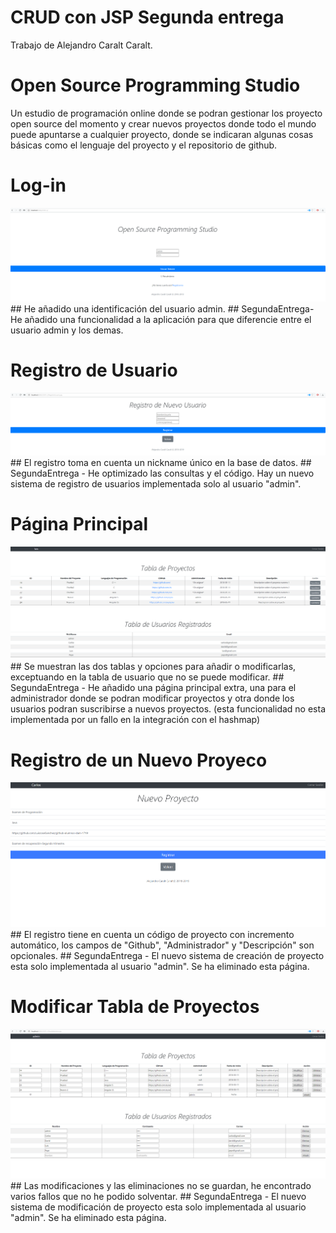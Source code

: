 # CRUD con JSP Segunda entrega
Trabajo de Alejandro Caralt Caralt.
# Open Source Programming Studio
Un estudio de programación online donde se podran gestionar los proyecto open source del momento y crear nuevos proyectos donde todo el mundo puede apuntarse a cualquier proyecto, donde se indicaran algunas cosas básicas como el lenguaje del proyecto y el repositorio de github.

# Log-in 
<img src="img/PantallaLogin.png" >
## He añadido una identificación del usuario admin.
## SegundaEntrega- He añadido una funcionalidad a la aplicación para que diferencie entre el usuario admin y los demas. 

# Registro de Usuario
<img src="img/PantallaNuevoUsuario.png">
## El registro toma en cuenta un nickname único en la base de datos.
## SegundaEntrega - He optimizado las consultas y el código. Hay un nuevo sistema de registro de usuarios implementada solo al usuario "admin".

# Página Principal
<img src="img/PantallaPrincipal.png" > 
## Se muestran las dos tablas y opciones para añadir o modificarlas, exceptuando en la tabla de usuario que no se puede modificar.
## SegundaEntrega - He añadido una página principal extra, una para el administrador donde se podran modificar proyectos y otra donde los usuarios podran suscribirse a nuevos proyectos. (esta funcionalidad no esta implementada por un fallo en la integración con el hashmap)

# Registro de un Nuevo Proyeco
<img src="img/proyecto.png">
## El registro tiene en cuenta un código de proyecto con incremento automático, los campos de "Github", "Administrador" y "Descripción" son opcionales.
## SegundaEntrega -  El nuevo sistema de creación de proyecto esta solo implementada al usuario "admin". Se ha eliminado esta página.

# Modificar Tabla de Proyectos
<img src="img/PantallaAdmin.png">
## Las modificaciones y las eliminaciones no se guardan, he encontrado varios fallos que no he podido solventar.
## SegundaEntrega - El nuevo sistema de modificación de proyecto esta solo implementada al usuario "admin". Se ha eliminado esta página.
